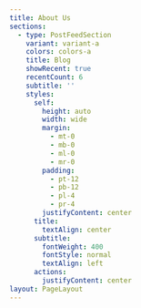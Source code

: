 ```yaml
---
title: About Us
sections:
  - type: PostFeedSection
    variant: variant-a
    colors: colors-a
    title: Blog
    showRecent: true
    recentCount: 6
    subtitle: ''
    styles:
      self:
        height: auto
        width: wide
        margin:
          - mt-0
          - mb-0
          - ml-0
          - mr-0
        padding:
          - pt-12
          - pb-12
          - pl-4
          - pr-4
        justifyContent: center
      title:
        textAlign: center
      subtitle:
        fontWeight: 400
        fontStyle: normal
        textAlign: left
      actions:
        justifyContent: center
layout: PageLayout
---
```

